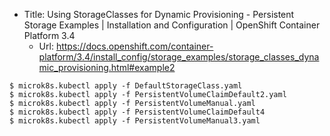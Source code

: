 * Title:	Using StorageClasses for Dynamic Provisioning - Persistent Storage Examples | Installation and Configuration | OpenShift Container Platform 3.4
  * Url:	https://docs.openshift.com/container-platform/3.4/install_config/storage_examples/storage_classes_dynamic_provisioning.html#example2


```
$ microk8s.kubectl apply -f DefaultStorageClass.yaml
$ microk8s.kubectl apply -f PersistentVolumeClaimDefault2.yaml 
$ microk8s.kubectl apply -f PersistentVolumeManual.yaml
$ microk8s.kubectl apply -f PersistentVolumeClaimDefault4
$ microk8s.kubectl apply -f PersistentVolumeManual3.yaml
```